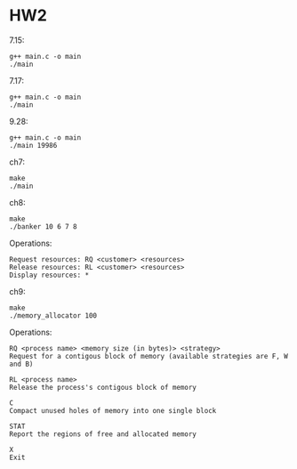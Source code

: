 
# HW2

7.15:
```bash=
g++ main.c -o main
./main
```

7.17:
```bash=
g++ main.c -o main
./main
```


9.28:
```bash=
g++ main.c -o main
./main 19986
```


ch7:
```bash=
make
./main
```

ch8:
```bash=
make
./banker 10 6 7 8
```


Operations:

    Request resources: RQ <customer> <resources>
    Release resources: RL <customer> <resources>
    Display resources: *

ch9:
```bash=
make
./memory_allocator 100
```


Operations:

    RQ <process name> <memory size (in bytes)> <strategy>
    Request for a contigous block of memory (available strategies are F, W and B)

    RL <process name>
    Release the process's contigous block of memory

    C
    Compact unused holes of memory into one single block

    STAT
    Report the regions of free and allocated memory

    X
    Exit
